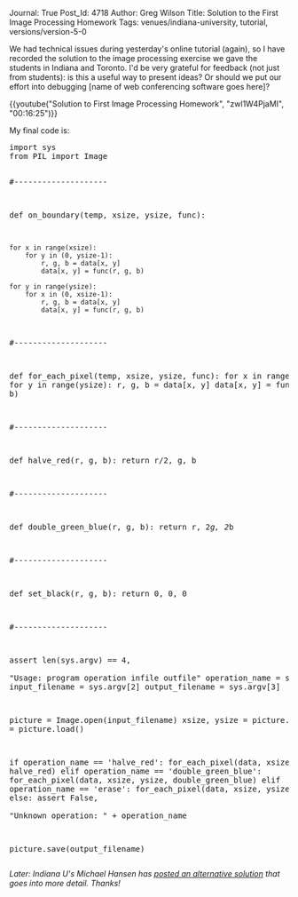 Journal: True
Post_Id: 4718
Author: Greg Wilson
Title: Solution to the First Image Processing Homework
Tags: venues/indiana-university, tutorial, versions/version-5-0

<p>We had technical issues during yesterday's online tutorial (again), so I have recorded the solution to the image processing exercise we gave the students in Indiana and Toronto. I'd be very grateful for feedback (not just from students): is this a useful way to present ideas? Or should we put our effort into debugging [name of web conferencing software goes here]?</p>

{{youtube("Solution to First Image Processing Homework", "zwl1W4PjaMI", "00:16:25")}}

<p>My final code is:</p>
<pre>import sys
from PIL import Image

#--------------------

def on_boundary(temp, xsize, ysize, func):

    for x in range(xsize):
        for y in (0, ysize-1):
            r, g, b = data[x, y]
            data[x, y] = func(r, g, b)

    for y in range(ysize):
        for x in (0, xsize-1):
            r, g, b = data[x, y]
            data[x, y] = func(r, g, b)

#--------------------

def for_each_pixel(temp, xsize, ysize, func):
    for x in range(xsize):
        for y in range(ysize):
            r, g, b = data[x, y]
            data[x, y] = func(r, g, b)

#--------------------

def halve_red(r, g, b):
    return r/2, g, b

#--------------------

def double_green_blue(r, g, b):
    return r, 2*g, 2*b

#--------------------

def set_black(r, g, b):
    return 0, 0, 0

#--------------------

assert len(sys.argv) == 4, \
       "Usage: program operation infile outfile"
operation_name = sys.argv[1]
input_filename = sys.argv[2]
output_filename = sys.argv[3]

picture = Image.open(input_filename)
xsize, ysize = picture.size
data = picture.load()

if operation_name == 'halve_red':
    for_each_pixel(data, xsize, ysize, halve_red)
elif operation_name == 'double_green_blue':
    for_each_pixel(data, xsize, ysize, double_green_blue)
elif operation_name == 'erase':
    for_each_pixel(data, xsize, ysize, set_black)
else:
    assert False, \
           "Unknown operation: " + operation_name

picture.save(output_filename)</pre>
<p><em>Later: Indiana U's Michael Hansen has <a href="http://synesthesiam.com/?p=28">posted an alternative solution</a> that goes into more detail. Thanks!</em></p>
